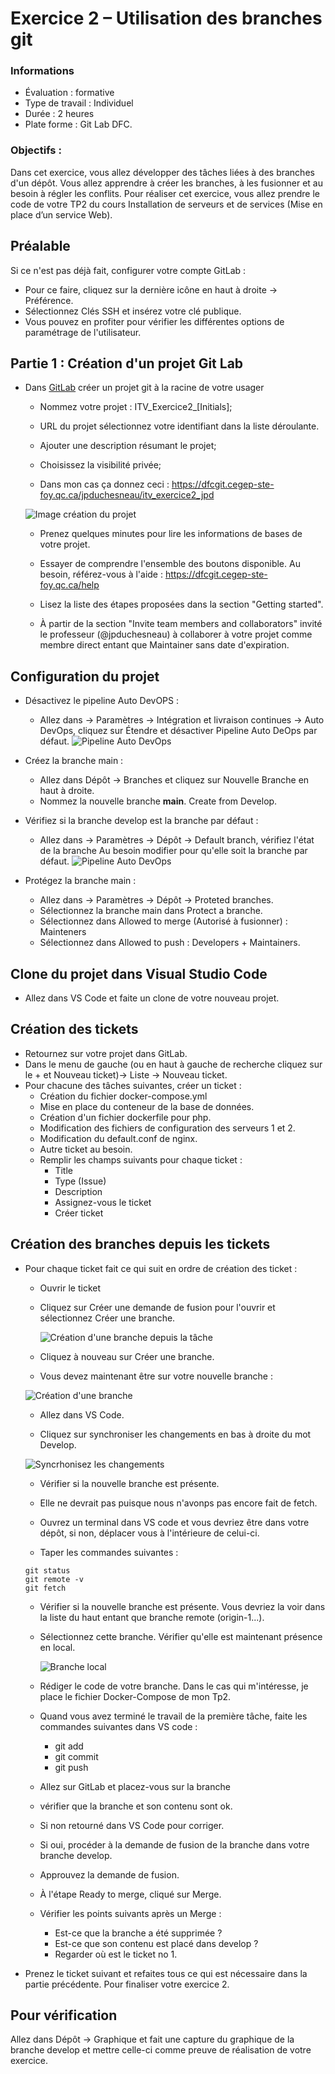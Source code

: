 # Exercice 2 – Utilisation des branches git

### Informations
- Évaluation : formative
- Type de travail : Individuel
- Durée : 2 heures
- Plate forme : Git Lab DFC.

### Objectifs :

Dans cet exercice, vous allez développer des tâches liées à des branches d'un dépôt. Vous allez apprendre à créer les branches, à les fusionner et au besoin à régler les conflits. Pour réaliser cet exercice, vous allez prendre le code de votre TP2 du cours Installation de serveurs et de services (Mise en place d’un service Web).

## Préalable 

 Si ce n'est pas déjà fait, configurer votre compte GitLab : 
   
  - Pour ce faire, cliquez sur la dernière icône en haut à droite -> Préférence.
  - Sélectionnez Clés SSH et insérez votre clé publique.
  - Vous pouvez en profiter pour vérifier les différentes options de paramétrage de l'utilisateur.

## Partie 1 : Création d'un projet Git Lab

- Dans  [GitLab](https://dfcgit.cegep-ste-foy.qc.ca) créer un projet git à la racine de votre usager
    
    - Nommez votre projet : ITV_Exercice2_[Initials];
    - URL du projet sélectionnez votre identifiant dans la liste déroulante.
    - Ajouter une description résumant le projet;
    - Choisissez la visibilité privée;
    
    - Dans mon cas ça donnez ceci :  https://dfcgit.cegep-ste-foy.qc.ca/jpduchesneau/itv_exercice2_jpd

    ![Image création du projet](./img/CreationExercice1.jpg)

    - Prenez quelques minutes pour lire les informations de bases de votre projet. 
    
    - Essayer de comprendre l'ensemble des boutons disponible. Au besoin, référez-vous à l'aide : https://dfcgit.cegep-ste-foy.qc.ca/help
    - Lisez la liste des étapes proposées dans la section "Getting started".
    - À partir de la section "Invite team members and collaborators" invité le professeur (@jpduchesneau) à collaborer à votre projet comme membre direct entant que Maintainer sans date d'expiration.


## Configuration du projet

 - Désactivez le pipeline Auto DevOPS :

     - Allez dans -> Paramètres -> Intégration et livraison continues -> Auto DevOps, cliquez sur Étendre et désactiver Pipeline Auto DeOps par défaut.
        ![Pipeline Auto DevOps](./img/AutoDevOps.jpg)

- Créez la branche main :

    - Allez dans Dépôt -> Branches et cliquez sur Nouvelle Branche en haut à droite.
    - Nommez la nouvelle branche **main**. Create from Develop.

- Vérifiez si la branche develop est la branche par défaut : 
  
     - Allez dans -> Paramètres -> Dépôt -> Default branch, vérifiez l'état de la branche Au besoin modifier pour qu'elle soit la branche par défaut.
        ![Pipeline Auto DevOps](./img/AutoDevOps.jpg)

- Protégez la branche main : 
     - Allez dans -> Paramètres -> Dépôt -> Proteted branches.
     - Sélectionnez la branche main dans Protect a branche.
     - Sélectionnez dans Allowed to merge (Autorisé à fusionner) : Mainteners
     - Sélectionnez dans Allowed to push : Developers + Maintainers.

## Clone du projet dans Visual Studio Code

- Allez dans VS Code et faite un clone de votre nouveau projet.

## Création des tickets

- Retournez sur votre projet dans GitLab.
- Dans le menu de gauche (ou en haut à gauche de recherche cliquez sur le + et Nouveau ticket)-> Liste -> Nouveau ticket.
- Pour chacune des tâches suivantes, créer un ticket :
    - Création du fichier docker-compose.yml
    - Mise en place du conteneur de la base de données.
    - Création d'un fichier dockerfile pour php.
    - Modification des fichiers de configuration des serveurs 1 et 2.
    - Modification du default.conf de nginx.
    - Autre ticket au besoin.
  - Remplir les champs suivants pour chaque ticket :
    - Title
    - Type (Issue)
    - Description
    - Assignez-vous le ticket
    - Créer ticket

## Création des branches depuis les tickets

- Pour chaque ticket fait ce qui suit en ordre de création des ticket : 
    - Ouvrir le ticket 
    - Cliquez sur Créer une demande de fusion pour l'ouvrir et sélectionnez Créer une branche.

        ![Création d'une branche depuis la tâche](./img/CrationBranche.jpg)
    
    - Cliquez à nouveau sur Créer une branche.
    - Vous devez maintenant être sur votre nouvelle branche :

     ![Création d'une branche](./img/CrationBranche2.jpg)

     - Allez dans VS Code.

     - Cliquez sur synchroniser les changements en bas à droite du mot Develop.

     ![Syncrhonisez les changements](./img/synchro.jpg)

     - Vérifier si la nouvelle branche est présente.

    - Elle ne devrait pas puisque nous n'avonps pas encore fait de fetch.

    - Ouvrez un terminal dans VS code et vous devriez être dans votre dépôt, si non, déplacer vous à l'intérieure de celui-ci.

    - Taper les commandes suivantes : 

    ```pw
    git status
    git remote -v
    git fetch
     ```
    - Vérifier si la nouvelle branche est présente. Vous devriez la voir dans la liste du haut entant que branche remote (origin-1...).

    - Sélectionnez cette branche. Vérifier qu'elle est maintenant présence en local.

        ![Branche local](./img/brancheLocal.jgp.jpg)

     - Rédiger le code de votre branche. Dans le cas qui m'intéresse, je place le fichier Docker-Compose de mon Tp2.

     - Quand vous avez terminé le travail de la première tâche, faite les commandes suivantes dans VS code :
        - git add 
        - git commit 
        - git push
    - Allez sur GitLab et placez-vous sur la branche
    - vérifier que la branche et son contenu sont ok.
    - Si non retourné dans VS Code pour corriger.
    - Si oui, procéder à la demande de fusion de la branche dans votre branche develop.
    - Approuvez la demande de fusion.
    - À l'étape Ready to merge, cliqué sur Merge. 
    
    - Vérifier les points suivants après un Merge :
        - Est-ce que la branche a été supprimée ?
        - Est-ce que son contenu est placé dans develop ?
        - Regarder où est le ticket no 1.
        


- Prenez le ticket suivant et refaites tous ce qui est nécessaire dans la partie précédente. Pour finaliser votre exercice 2.



## Pour vérification
Allez dans Dépôt -> Graphique et fait une capture du graphique de la branche develop et mettre celle-ci comme preuve de réalisation de votre exercice.



